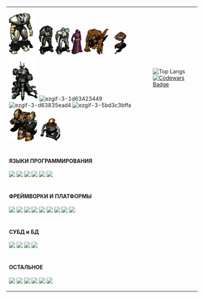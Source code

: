 <table>
<tr>
<td>

  
![](https://github.com/XrestRus/XrestRus/blob/main/asset/Frank%20Horrigan%20Fallout2.gif) 
![](https://github.com/XrestRus/XrestRus/blob/main/asset/a-a-1.gif) 
![](https://github.com/XrestRus/XrestRus/blob/main/asset/a-a-3.gif)
![](https://github.com/XrestRus/XrestRus/blob/main/asset/a-a-2.gif) 
![](https://github.com/XrestRus/XrestRus/blob/main/asset/a-a-5-m.gif) 
![](https://github.com/XrestRus/XrestRus/blob/main/asset/r-a-4-m.gif) 
![](https://github.com/XrestRus/XrestRus/blob/main/asset/r-a-1.gif) 
![ezgif-3-1d63423449](https://user-images.githubusercontent.com/52876110/147875533-b68c1855-1843-4476-8959-7d4af8f4cc32.gif)
![ezgif-3-d63835ead4](https://user-images.githubusercontent.com/52876110/147875537-abc5a32f-01f0-48a0-9a5b-69dbfda3434d.gif)
![ezgif-3-5bd3c3bffa](https://user-images.githubusercontent.com/52876110/147875545-be3af6bb-5db2-4011-b616-9b784f5b0cfc.gif)
![](https://github.com/XrestRus/XrestRus/blob/main/asset/r-a-2.gif)
![](https://github.com/XrestRus/XrestRus/blob/main/asset/r-a-3.gif)
  
</td>
<td>

  
![Top Langs](https://github-readme-stats.vercel.app/api/top-langs/?username=XrestRus&layout=compact&langs_count=20)
[![Codewars Badge](https://www.codewars.com/users/XrestRus/badges/large)](https://www.codewars.com/users/XrestRus) 

</td>
</tr>
<tr>
<td colspan="2">

<h4>ЯЗЫКИ ПРОГРАММИРОВАНИЯ</h4>
  
![](https://img.shields.io/badge/-typescript-%23C21325?style=for-the-badge&color=black&logo=typescript)
![](https://img.shields.io/badge/-javascript-%23C21325?style=for-the-badge&color=black&logo=javascript)
![](https://img.shields.io/badge/-php-%23C21325?style=for-the-badge&color=black&logo=php)
![](https://img.shields.io/badge/-python-%23C21325?style=for-the-badge&color=black&logo=python)
![](https://img.shields.io/badge/-CSharp-%23C21325?style=for-the-badge&color=black&logoColor=239120&logo=CSharp)
![](https://img.shields.io/badge/-Dart-%23C21325?style=for-the-badge&color=black&logoColor=239120&logo=Dart)
  
</td>
</tr>
<tr>
<td colspan="2">

<h4>ФРЕЙМВОРКИ И ПЛАТФОРМЫ</h4>
  
![](https://img.shields.io/badge/-Node.js-%23C21325?style=for-the-badge&color=black&logo=nodedotjs)
![](https://img.shields.io/badge/-React-%23C21325?style=for-the-badge&color=black&logo=react)
![](https://img.shields.io/badge/-Vue-%23C21325?style=for-the-badge&color=black&logo=vuedotjs)
![](https://img.shields.io/badge/-NET-%23C21325?style=for-the-badge&color=black&logo=dotnet)
![](https://img.shields.io/badge/-Laravel-%23C21325?style=for-the-badge&color=black&logo=laravel)
![](https://img.shields.io/badge/-Symfony-%23C21325?style=for-the-badge&color=black&logo=Symfony)
![](https://img.shields.io/badge/-Xamarin-%23C21325?style=for-the-badge&color=black&logoColor=3498DB&logo=Xamarin)
![](https://img.shields.io/badge/-Django-%23C21325?style=for-the-badge&color=black&logo=django)
![](https://img.shields.io/badge/-Flutter-%23C21325?style=for-the-badge&color=black&logo=flutter)
 
</td>
</tr>

<tr>
<td colspan="2">

<h4>СУБД и БД</h4>
  
![](https://img.shields.io/badge/-MySQL-%23C21325?style=for-the-badge&color=black&logo=MySQL)
![](https://img.shields.io/badge/-MariaDB-%23C21325?style=for-the-badge&color=black&logo=MariaDB)
![](https://img.shields.io/badge/-Oracle-%23C21325?style=for-the-badge&color=black&logo=Oracle)
![](https://img.shields.io/badge/-PostgreSQL-%23C21325?style=for-the-badge&color=black&logo=postgresql)
  
</td>
</tr>

<tr>
<td colspan="2">

<h4>ОСТАЛЬНОЕ</h4>
  
![](https://img.shields.io/badge/-css3-%23C21325?style=for-the-badge&color=black&logoColor=1572B6&logo=css3)
![](https://img.shields.io/badge/-html5-%23C21325?style=for-the-badge&color=black&logoColor=E34F26&logo=html5)
![](https://img.shields.io/badge/-Docker-%23C21325?style=for-the-badge&color=black&logoColor=2496ED&logo=Docker)
![](https://img.shields.io/badge/-LXC-%23C21325?style=for-the-badge&color=black&logo=linuxcontainers)
![](https://img.shields.io/badge/-Bash-%23C21325?style=for-the-badge&color=black&logo=gnubash)
![](https://img.shields.io/badge/-Webpack-%23C21325?style=for-the-badge&color=black&logo=webpack)
  
</td>
</tr>
</table>


